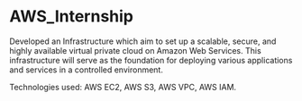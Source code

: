 # AWS_Internship

Developed an Infrastructure which aim to set up a scalable, secure, and highly available virtual private cloud on Amazon
Web Services. This infrastructure will serve as the foundation for deploying various applications and services in a
controlled environment.

Technologies used: AWS EC2, AWS S3, AWS VPC, AWS IAM.
